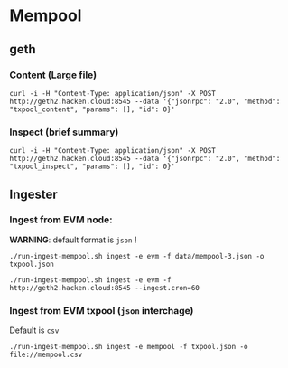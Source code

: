 # Mempool

## geth

### Content (Large file)

```
curl -i -H "Content-Type: application/json" -X POST http://geth2.hacken.cloud:8545 --data '{"jsonrpc": "2.0", "method": "txpool_content", "params": [], "id": 0}'
```

### Inspect (brief summary)

```
curl -i -H "Content-Type: application/json" -X POST http://geth2.hacken.cloud:8545 --data '{"jsonrpc": "2.0", "method": "txpool_inspect", "params": [], "id": 0}'
```

## Ingester

### Ingest from EVM node:

__WARNING__: default format is `json` !

```
./run-ingest-mempool.sh ingest -e evm -f data/mempool-3.json -o txpool.json
```

```
./run-ingest-mempool.sh ingest -e evm -f http://geth2.hacken.cloud:8545 --ingest.cron=60
```

### Ingest from EVM txpool (`json` interchage)

Default is `csv` 

```
./run-ingest-mempool.sh ingest -e mempool -f txpool.json -o file://mempool.csv
```

